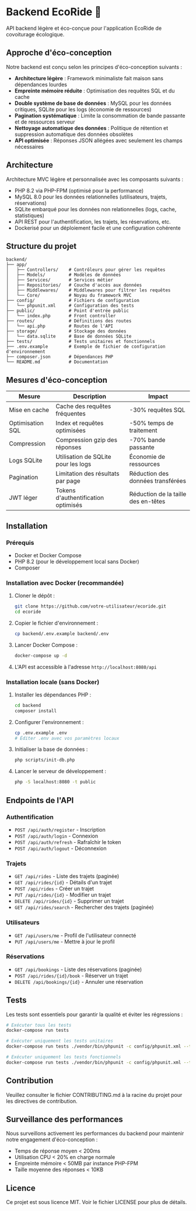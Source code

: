 # Backend EcoRide 🌱

API backend légère et éco-conçue pour l'application EcoRide de covoiturage écologique.

## Approche d'éco-conception

Notre backend est conçu selon les principes d'éco-conception suivants :

- **Architecture légère** : Framework minimaliste fait maison sans dépendances lourdes
- **Empreinte mémoire réduite** : Optimisation des requêtes SQL et du cache
- **Double système de base de données** : MySQL pour les données critiques, SQLite pour les logs (économie de ressources)
- **Pagination systématique** : Limite la consommation de bande passante et de ressources serveur
- **Nettoyage automatique des données** : Politique de rétention et suppression automatique des données obsolètes
- **API optimisée** : Réponses JSON allégées avec seulement les champs nécessaires

## Architecture

Architecture MVC légère et personnalisée avec les composants suivants :

- PHP 8.2 via PHP-FPM (optimisé pour la performance)
- MySQL 8.0 pour les données relationnelles (utilisateurs, trajets, réservations)
- SQLite embarqué pour les données non relationnelles (logs, cache, statistiques)
- API REST pour l'authentification, les trajets, les réservations, etc.
- Dockerisé pour un déploiement facile et une configuration cohérente

## Structure du projet

```
backend/
├── app/
│   ├── Controllers/    # Contrôleurs pour gérer les requêtes
│   ├── Models/         # Modèles de données
│   ├── Services/       # Services métier
│   ├── Repositories/   # Couche d'accès aux données
│   ├── Middlewares/    # Middlewares pour filtrer les requêtes
│   └── Core/           # Noyau du framework MVC
├── config/             # Fichiers de configuration
│   └── phpunit.xml     # Configuration des tests
├── public/             # Point d'entrée public
│   └── index.php       # Front controller
├── routes/             # Définitions des routes
│   └── api.php         # Routes de l'API
├── storage/            # Stockage des données
│   └── data.sqlite     # Base de données SQLite
├── tests/              # Tests unitaires et fonctionnels
├── .env.example        # Exemple de fichier de configuration d'environnement
├── composer.json       # Dépendances PHP
└── README.md           # Documentation
```

## Mesures d'éco-conception

| Mesure | Description | Impact |
|--------|-------------|--------|
| Mise en cache | Cache des requêtes fréquentes | -30% requêtes SQL |
| Optimisation SQL | Index et requêtes optimisées | -50% temps de traitement |
| Compression | Compression gzip des réponses | -70% bande passante |
| Logs SQLite | Utilisation de SQLite pour les logs | Économie de ressources |
| Pagination | Limitation des résultats par page | Réduction des données transférées |
| JWT léger | Tokens d'authentification optimisés | Réduction de la taille des en-têtes |

## Installation

### Prérequis

- Docker et Docker Compose
- PHP 8.2 (pour le développement local sans Docker)
- Composer

### Installation avec Docker (recommandée)

1. Cloner le dépôt :
   ```bash
   git clone https://github.com/votre-utilisateur/ecoride.git
   cd ecoride
   ```

2. Copier le fichier d'environnement :
   ```bash
   cp backend/.env.example backend/.env
   ```

3. Lancer Docker Compose :
   ```bash
   docker-compose up -d
   ```

4. L'API est accessible à l'adresse `http://localhost:8080/api`

### Installation locale (sans Docker)

1. Installer les dépendances PHP :
   ```bash
   cd backend
   composer install
   ```

2. Configurer l'environnement :
   ```bash
   cp .env.example .env
   # Éditer .env avec vos paramètres locaux
   ```

3. Initialiser la base de données :
   ```bash
   php scripts/init-db.php
   ```

4. Lancer le serveur de développement :
   ```bash
   php -S localhost:8080 -t public
   ```

## Endpoints de l'API

### Authentification

- `POST /api/auth/register` - Inscription
- `POST /api/auth/login` - Connexion
- `POST /api/auth/refresh` - Rafraîchir le token
- `POST /api/auth/logout` - Déconnexion

### Trajets

- `GET /api/rides` - Liste des trajets (paginée)
- `GET /api/rides/{id}` - Détails d'un trajet
- `POST /api/rides` - Créer un trajet
- `PUT /api/rides/{id}` - Modifier un trajet
- `DELETE /api/rides/{id}` - Supprimer un trajet
- `GET /api/rides/search` - Rechercher des trajets (paginée)

### Utilisateurs

- `GET /api/users/me` - Profil de l'utilisateur connecté
- `PUT /api/users/me` - Mettre à jour le profil

### Réservations

- `GET /api/bookings` - Liste des réservations (paginée)
- `POST /api/rides/{id}/book` - Réserver un trajet
- `DELETE /api/bookings/{id}` - Annuler une réservation

## Tests

Les tests sont essentiels pour garantir la qualité et éviter les régressions :

```bash
# Exécuter tous les tests
docker-compose run tests

# Exécuter uniquement les tests unitaires
docker-compose run tests ./vendor/bin/phpunit -c config/phpunit.xml --testsuite Unit

# Exécuter uniquement les tests fonctionnels
docker-compose run tests ./vendor/bin/phpunit -c config/phpunit.xml --testsuite Feature
```

## Contribution

Veuillez consulter le fichier CONTRIBUTING.md à la racine du projet pour les directives de contribution.

## Surveillance des performances

Nous surveillons activement les performances du backend pour maintenir notre engagement d'éco-conception :

- Temps de réponse moyen < 200ms
- Utilisation CPU < 20% en charge normale
- Empreinte mémoire < 50MB par instance PHP-FPM
- Taille moyenne des réponses < 10KB

## Licence

Ce projet est sous licence MIT. Voir le fichier LICENSE pour plus de détails. 
